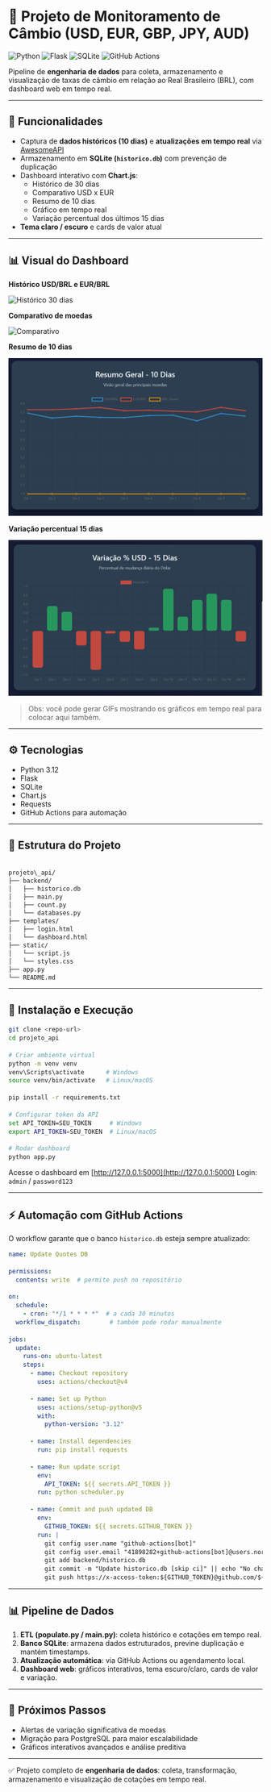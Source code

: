 # 💱 Projeto de Monitoramento de Câmbio (USD, EUR, GBP, JPY, AUD)

![Python](https://img.shields.io/badge/python-3.12-blue)
![Flask](https://img.shields.io/badge/flask-2.3-green)
![SQLite](https://img.shields.io/badge/sqlite-3.41-orange)
![GitHub Actions](https://img.shields.io/badge/github--actions-automated-purple)

Pipeline de **engenharia de dados** para coleta, armazenamento e visualização de taxas de câmbio em relação ao Real Brasileiro (BRL), com dashboard web em tempo real.

---

## 🔹 Funcionalidades

- Captura de **dados históricos (10 dias)** e **atualizações em tempo real** via [AwesomeAPI](https://docs.awesomeapi.com.br/api-de-moedas)
- Armazenamento em **SQLite (`historico.db`)** com prevenção de duplicação
- Dashboard interativo com **Chart.js**:
  - Histórico de 30 dias
  - Comparativo USD x EUR
  - Resumo de 10 dias
  - Gráfico em tempo real
  - Variação percentual dos últimos 15 dias
- **Tema claro / escuro** e cards de valor atual

---

## 📊 Visual do Dashboard

**Histórico USD/BRL e EUR/BRL**  

![Histórico 30 dias](docs/usd_eur_30dias.png)

**Comparativo de moedas**  

![Comparativo](docs/comparativo.png)

**Resumo de 10 dias**  

![Resumo 10 dias](docs/resumo.png)

**Variação percentual 15 dias**  

![Variação 15 dias](docs/variacao.png)

> Obs: você pode gerar GIFs mostrando os gráficos em tempo real para colocar aqui também.

---

## ⚙️ Tecnologias

- Python 3.12
- Flask
- SQLite
- Chart.js
- Requests
- GitHub Actions para automação

---

## 📁 Estrutura do Projeto

```

projeto\_api/
├── backend/
│   ├── historico.db
│   ├── main.py
│   ├── count.py
│   └── databases.py
├── templates/
│   ├── login.html
│   └── dashboard.html
├── static/
│   └── script.js
│   └── styles.css
├── app.py
└── README.md

````

---

## 🚀 Instalação e Execução

```bash
git clone <repo-url>
cd projeto_api

# Criar ambiente virtual
python -m venv venv
venv\Scripts\activate      # Windows
source venv/bin/activate   # Linux/macOS

pip install -r requirements.txt

# Configurar token da API
set API_TOKEN=SEU_TOKEN     # Windows
export API_TOKEN=SEU_TOKEN  # Linux/macOS

# Rodar dashboard
python app.py
````

Acesse o dashboard em [http://127.0.0.1:5000](http://127.0.0.1:5000)
Login: `admin` / `password123`

---

## ⚡ Automação com GitHub Actions

O workflow garante que o banco `historico.db` esteja sempre atualizado:

```yaml
name: Update Quotes DB

permissions:
  contents: write  # permite push no repositório

on:
  schedule:
    - cron: "*/1 * * * *"  # a cada 30 minutos
  workflow_dispatch:        # também pode rodar manualmente

jobs:
  update:
    runs-on: ubuntu-latest
    steps:
      - name: Checkout repository
        uses: actions/checkout@v4

      - name: Set up Python
        uses: actions/setup-python@v5
        with:
          python-version: "3.12"

      - name: Install dependencies
        run: pip install requests

      - name: Run update script
        env:
          API_TOKEN: ${{ secrets.API_TOKEN }}
        run: python scheduler.py

      - name: Commit and push updated DB
        env:
          GITHUB_TOKEN: ${{ secrets.GITHUB_TOKEN }}
        run: |
          git config user.name "github-actions[bot]"
          git config user.email "41898282+github-actions[bot]@users.noreply.github.com"
          git add backend/historico.db
          git commit -m "Update historico.db [skip ci]" || echo "No changes to commit"
          git push https://x-access-token:${GITHUB_TOKEN}@github.com/${{ github.repository }}.git HEAD:${{ github.ref }}
```

---

## 📊 Pipeline de Dados

1. **ETL (populate.py / main.py)**: coleta histórico e cotações em tempo real.
2. **Banco SQLite**: armazena dados estruturados, previne duplicação e mantém timestamps.
3. **Atualização automática**: via GitHub Actions ou agendamento local.
4. **Dashboard web**: gráficos interativos, tema escuro/claro, cards de valor e variação.

---

## 🌟 Próximos Passos

* Alertas de variação significativa de moedas
* Migração para PostgreSQL para maior escalabilidade
* Gráficos interativos avançados e análise preditiva

---

✅ Projeto completo de **engenharia de dados**: coleta, transformação, armazenamento e visualização de cotações em tempo real.

```

